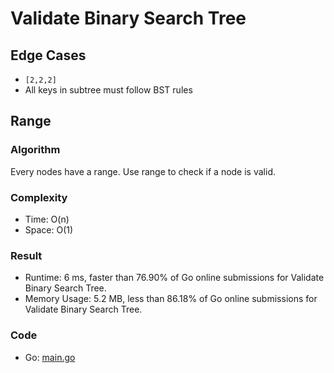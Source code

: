 # Validate Binary Search Tree



## Edge Cases

- `[2,2,2]` 
- All keys in subtree must follow BST rules


## Range



### Algorithm

Every nodes have a range.
Use range to check if a node is valid.


### Complexity

- Time: O(n)
- Space: O(1)


### Result

- Runtime: 6 ms, faster than 76.90% of Go online submissions for Validate Binary Search Tree.
- Memory Usage: 5.2 MB, less than 86.18% of Go online submissions for Validate Binary Search Tree.


### Code

- Go: [main.go](#maingo)

